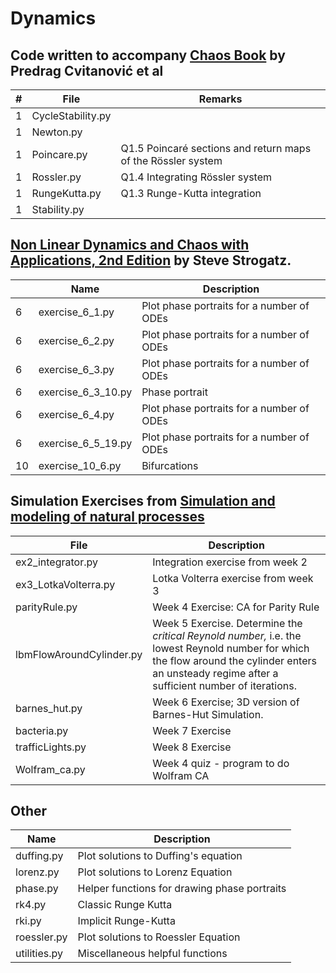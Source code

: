 # Dynamics

## Code written to accompany  [Chaos Book](http://chaosbook.org/) by Predrag Cvitanović et al

|#| File | Remarks|
|--|-------------------|---------------------------------------------------------------------------------------------------|
|1|CycleStability.py||
|1|Newton.py||
|1|Poincare.py|Q1.5 Poincaré sections and return maps of the Rössler system |
|1|Rossler.py|Q1.4 Integrating Rössler system|
|1|RungeKutta.py|Q1.3 Runge-Kutta integration|
|1|Stability.py||

## [Non Linear Dynamics and Chaos with Applications, 2nd Edition](http://www.stevenstrogatz.com/books/nonlinear-dynamics-and-chaos-with-applications-to-physics-biology-chemistry-and-engineering) by Steve Strogatz.

|| Name | Description |
|---|------------------|----------------------------------------------------------| 
|6| exercise_6_1.py |Plot phase portraits for a number of ODEs|
|6| exercise_6_2.py |Plot phase portraits for a number of ODEs|
|6| exercise_6_3.py |Plot phase portraits for a number of ODEs|
|6| exercise_6_3_10.py |Phase portrait |
|6| exercise_6_4.py |Plot phase portraits for a number of ODEs|
|6| exercise_6_5_19.py |Plot phase portraits for a number of ODEs|
|10| exercise_10_6.py |Bifurcations|

## Simulation Exercises from [Simulation and modeling of natural processes](https://www.coursera.org/learn/modeling-simulation-natural-processes/home/info)

| File | Description |
|-------------------------|----------------------------------------|
| ex2_integrator.py | Integration exercise from week 2 |
| ex3_LotkaVolterra.py | Lotka Volterra exercise from week 3 |
| parityRule.py | Week 4 Exercise: CA for Parity Rule|
| lbmFlowAroundCylinder.py | Week 5 Exercise. Determine the _critical Reynold number,_ i.e. the lowest Reynold number for which the flow around the cylinder enters an unsteady regime after a sufficient number of iterations. |
| barnes_hut.py | Week 6 Exercise; 3D version of Barnes-Hut Simulation. |
| bacteria.py| Week 7 Exercise |
| trafficLights.py | Week 8 Exercise|
| Wolfram_ca.py    | Week 4 quiz - program to do Wolfram CA |

## Other

| Name | Description |
| -------------------------- | ------------------------------------------------|
| duffing.py  | Plot solutions to Duffing's equation |
| lorenz.py   | Plot solutions to Lorenz Equation |
| phase.py    | Helper functions for drawing phase portraits |
| rk4.py      | Classic Runge Kutta |
| rki.py      | Implicit Runge-Kutta |
| roessler.py | Plot solutions to Roessler Equation |
| utilities.py | Miscellaneous helpful functions |
